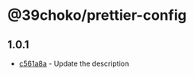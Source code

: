 # @39choko/prettier-config

## 1.0.1

- [c561a8a](https://github.com/39Choko/shared-config/commit/c561a8a75aaee8d97d3713c61ab266f0fc6a6e46) - Update the description
